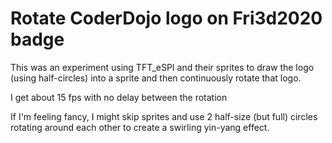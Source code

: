 # Rotate CoderDojo logo on Fri3d2020 badge

This was an experiment using TFT_eSPI and their sprites to draw the logo (using half-circles) into a sprite
and then continuously rotate that logo.

I get about 15 fps with no delay between the rotation

If I'm feeling fancy, I might skip sprites and use 2 half-size (but full) circles rotating around each other to create a swirling yin-yang effect.